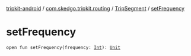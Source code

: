 [tripkit-android](../../index.md) / [com.skedgo.tripkit.routing](../index.md) / [TripSegment](index.md) / [setFrequency](./set-frequency.md)

# setFrequency

`open fun setFrequency(frequency: `[`Int`](https://kotlinlang.org/api/latest/jvm/stdlib/kotlin/-int/index.html)`): `[`Unit`](https://kotlinlang.org/api/latest/jvm/stdlib/kotlin/-unit/index.html)